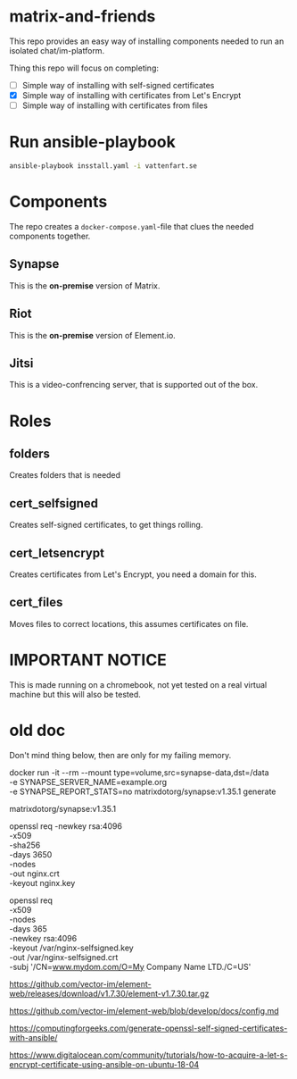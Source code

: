 # matrix-and-friends
This repo provides an easy way of installing components needed to run an isolated chat/im-platform.

Thing this repo will focus on completing:
- [ ] Simple way of installing with self-signed certificates
- [X] Simple way of installing with certificates from Let's Encrypt
- [ ] Simple way of installing with certificates from files

# Run ansible-playbook
```bash
ansible-playbook insstall.yaml -i vattenfart.se
```

# Components
The repo creates a `docker-compose.yaml`-file that clues the needed components together.

## Synapse
This is the **on-premise** version of Matrix.

## Riot
This is the **on-premise** version of Element.io.

## Jitsi
This is a video-confrencing server, that is supported out of the box.

# Roles

## folders
Creates folders that is needed

## cert_selfsigned
Creates self-signed certificates, to get things rolling.

## cert_letsencrypt
Creates certificates from Let's Encrypt, you need a domain for this.

## cert_files
Moves files to correct locations, this assumes certificates on file.

# IMPORTANT NOTICE
This is made running on a chromebook, not yet tested on a real virtual machine but this will also be tested.






# old doc
Don't mind thing below, then are only for my failing memory.



docker run -it --rm --mount type=volume,src=synapse-data,dst=/data \
  -e SYNAPSE_SERVER_NAME=example.org \
  -e SYNAPSE_REPORT_STATS=no matrixdotorg/synapse:v1.35.1 generate


matrixdotorg/synapse:v1.35.1


openssl req -newkey rsa:4096 \
            -x509 \
            -sha256 \
            -days 3650 \
            -nodes \
            -out nginx.crt \
            -keyout nginx.key

openssl req \
  -x509 \
  -nodes \
  -days 365 \
  -newkey rsa:4096 \
  -keyout /var/nginx-selfsigned.key \
  -out /var/nginx-selfsigned.crt \
  -subj '/CN=www.mydom.com/O=My Company Name LTD./C=US'



https://github.com/vector-im/element-web/releases/download/v1.7.30/element-v1.7.30.tar.gz


https://github.com/vector-im/element-web/blob/develop/docs/config.md


https://computingforgeeks.com/generate-openssl-self-signed-certificates-with-ansible/


https://www.digitalocean.com/community/tutorials/how-to-acquire-a-let-s-encrypt-certificate-using-ansible-on-ubuntu-18-04

